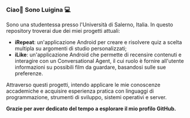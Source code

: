 <!-- ## Hi there👋 I'm Luigina💻
I am a student at the University of Salerno, Italy. In this repository, you'll find two of my current projects:

* <b>iRepeat</b>: an Android application for creating and solving multiple choice quizzes on custom study topics.
* <b>iLike</b>: an Android application that allows you to review content and interact with a Conversational Agent, whose role is to provide the user with information about possible films to watch, based on his preferences.

Through them, I aim to apply my academic knowledge and gain hands-on experience with programming languages, development tools, operating systems and servers.

<b> Thank you for taking the time to explore my GitHub profile. </b> -->

### Ciao👋 Sono Luigina 💻
Sono una studentessa presso l'Università di Salerno, Italia. In questo repository troverai due dei miei progetti attuali:

* <b>iRepeat</b>: un'applicazione Android per creare e risolvere quiz a scelta multipla su argomenti di studio personalizzati;
* <b>iLike</b>: un'applicazione Android che permette di recensire contenuti e interagire con un Conversational Agent, il cui ruolo è fornire all'utente informazioni su possibili film da guardare, basandosi sulle sue preferenze.

Attraverso questi progetti, intendo applicare le mie conoscenze accademiche e acquisire esperienza pratica con linguaggi di programmazione, strumenti di sviluppo, sistemi operativi e server.

<b>Grazie per aver dedicato del tempo a esplorare il mio profilo GitHub.</b>
<!--
**Luigina2001/Luigina2001** is a ✨ _special_ ✨ repository because its `README.md` (this file) appears on your GitHub profile.

Here are some ideas to get you started:

- 🔭 I’m currently working on ...
- 🌱 I’m currently learning ...
- 👯 I’m looking to collaborate on ...
- 🤔 I’m looking for help with ...
- 💬 Ask me about ...
- 📫 How to reach me: ...
- 😄 Pronouns: ...
- ⚡ Fun fact: ...
-->
